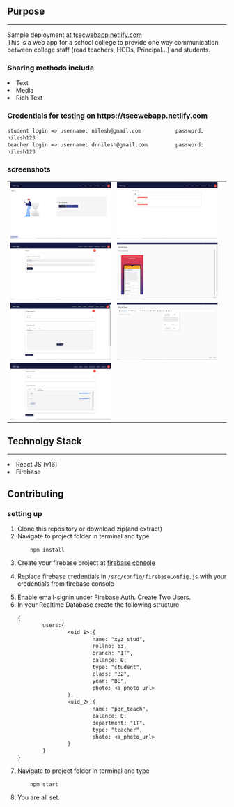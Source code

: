 ## Purpose
---

Sample deployment at [tsecwebapp.netlify.com](https://tsecwebapp.netlify.com) <br>
This is a web app for a school college to provide one way communication between college staff (read teachers, HODs, Principal...) and students.

### Sharing methods include
<li>Text
<li>Media
<li>Rich Text

### Credentials for testing on https://tsecwebapp.netlify.com
```
student login => username: nilesh@gmail.com           password: nilesh123
teacher login => username: drnilesh@gmail.com         password: nilesh123
```

### screenshots
| | | |
|:-------------------------:|:-------------------------:|:-------------------------:|
|<img src="screenshots/landing.png" width="500"> | <img src="screenshots/circulars.png" width="500"><br> |
<img src="screenshots/library.png" width="500"> | <img src="screenshots/richtextnotice.png" width="500"><br> |
<img src="screenshots/createnewnotice.png" width="500"> | <img src="screenshots/richtextediting.png" width="500"><br> |
<img src="screenshots/medianotice.png" width="500"> |

## Technolgy Stack
---
<li>React JS (v16)
<li>Firebase

## Contributing
### setting up
<ol>
<li>Clone this repository or download zip(and extract)
<li>Navigate to project folder in terminal and type

        npm install

<li>

Create your firebase project at
[firebase console](https://console.firebase.google.com/)
<li>

Replace firebase credentials in `/src/config/firebaseConfig.js` with your credentials from firebase console

<li>Enable email-signin under Firebase Auth. Create Two Users.

<li>In your Realtime Database create the following structure

```
{
        users:{
                <uid_1>:{
                        name: "xyz_stud",
                        rollno: 63,
                        branch: "IT",
                        balance: 0,
                        type: "student",
                        class: "B2",
                        year: "BE",
                        photo: <a_photo_url>
                },
                <uid_2>:{
                        name: "pqr_teach",
                        balance: 0,
                        department: "IT",
                        type: "teacher",
                        photo: <a_photo_url>
                }
        }
}

```

<li>Navigate to project folder in terminal and type

        npm start

<li>You are all set.